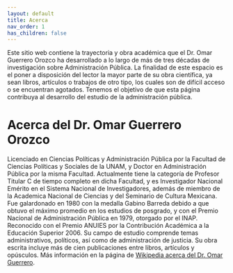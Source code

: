 ```yaml
---
layout: default
title: Acerca
nav_order: 1
has_children: false
---
```




Este sitio web contiene la trayectoria y obra académica que el Dr. Omar Guerrero Orozco ha desarrollado a lo largo de más de tres décadas de investigación sobre Administración Pública. La finalidad de este espacio es el poner a disposición del lector la mayor parte de su obra científica, ya sean libros, artículos o trabajos de otro tipo, los cuales son de difícil acceso o se encuentran agotados. Tenemos el objetivo de que esta página contribuya al desarrollo del estudio de la administración pública.

# Acerca del Dr. Omar Guerrero Orozco

Licenciado en Ciencias Políticas y Administración Pública por la Facultad de Ciencias Políticas y Sociales de la UNAM, y Doctor en Administración Pública por la misma Facultad. Actualmente tiene la categoría de Profesor Titular C de tiempo completo en dicha Facultad, y es Investigador Nacional Emérito en el Sistema Nacional de Investigadores, además de miembro de la Academica Nacional de Ciencias y del Seminario de Cultura Mexicana. Fue galardonado en 1980 con la medalla Gabino Barreda debido a que obtuvo el máximo promedio en los estudios de posgrado, y con el Premio Nacional de Administración Pública en 1979, otorgado por el INAP. Reconocido con el Premio ANUIES por la Contribución Académica a la Educación Superior 2006. Su campo de estudio comprende temas administrativos, políticos, así como de administración de justicia. Su obra escrita incluye más de cien publicaciones entre libros, artículos y opúsculos. Más información en la página de [Wikipedia acerca del Dr. Omar Guerrero](https://es.wikipedia.org/wiki/Omar_Guerrero_Orozco).

